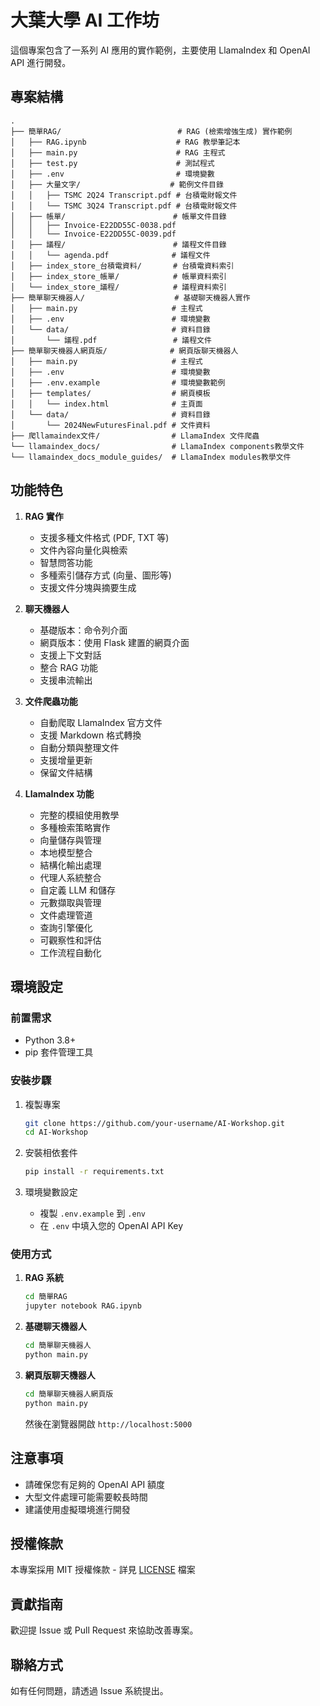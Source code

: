 # 大葉大學 AI 工作坊

這個專案包含了一系列 AI 應用的實作範例，主要使用 LlamaIndex 和 OpenAI API 進行開發。

## 專案結構
```
.
├── 簡單RAG/                          # RAG (檢索增強生成) 實作範例
│   ├── RAG.ipynb                    # RAG 教學筆記本
│   ├── main.py                      # RAG 主程式
│   ├── test.py                      # 測試程式
│   ├── .env                         # 環境變數
│   ├── 大量文字/                    # 範例文件目錄
│   │   ├── TSMC 2Q24 Transcript.pdf # 台積電財報文件
│   │   └── TSMC 3Q24 Transcript.pdf # 台積電財報文件
│   ├── 帳單/                        # 帳單文件目錄
│   │   ├── Invoice-E22DD55C-0038.pdf
│   │   └── Invoice-E22DD55C-0039.pdf
│   ├── 議程/                        # 議程文件目錄
│   │   └── agenda.pdf              # 議程文件
│   ├── index_store_台積電資料/       # 台積電資料索引
│   ├── index_store_帳單/            # 帳單資料索引
│   └── index_store_議程/            # 議程資料索引
├── 簡單聊天機器人/                    # 基礎聊天機器人實作
│   ├── main.py                     # 主程式
│   ├── .env                        # 環境變數
│   └── data/                       # 資料目錄
│       └── 議程.pdf                 # 議程文件
├── 簡單聊天機器人網頁版/              # 網頁版聊天機器人
│   ├── main.py                     # 主程式
│   ├── .env                        # 環境變數
│   ├── .env.example                # 環境變數範例
│   ├── templates/                  # 網頁模板
│   │   └── index.html              # 主頁面
│   └── data/                       # 資料目錄
│       └── 2024NewFuturesFinal.pdf # 文件資料
├── 爬llamaindex文件/                # LlamaIndex 文件爬蟲
└── llamaindex_docs/                # LlamaIndex components教學文件
└── llamaindex_docs_module_guides/  # LlamaIndex modules教學文件

```

## 功能特色

1. **RAG 實作**
   - 支援多種文件格式 (PDF, TXT 等)
   - 文件內容向量化與檢索
   - 智慧問答功能
   - 多種索引儲存方式 (向量、圖形等)
   - 支援文件分塊與摘要生成

2. **聊天機器人**
   - 基礎版本：命令列介面
   - 網頁版本：使用 Flask 建置的網頁介面
   - 支援上下文對話
   - 整合 RAG 功能
   - 支援串流輸出

3. **文件爬蟲功能**
   - 自動爬取 LlamaIndex 官方文件
   - 支援 Markdown 格式轉換
   - 自動分類與整理文件
   - 支援增量更新
   - 保留文件結構

4. **LlamaIndex 功能**
   - 完整的模組使用教學
   - 多種檢索策略實作
   - 向量儲存與管理
   - 本地模型整合
   - 結構化輸出處理
   - 代理人系統整合
   - 自定義 LLM 和儲存
   - 元數擷取與管理
   - 文件處理管道
   - 查詢引擎優化
   - 可觀察性和評估
   - 工作流程自動化

## 環境設定

### 前置需求
- Python 3.8+
- pip 套件管理工具

### 安裝步驟

1. 複製專案
   ```bash
   git clone https://github.com/your-username/AI-Workshop.git
   cd AI-Workshop
   ```

2. 安裝相依套件
   ```bash
   pip install -r requirements.txt
   ```

3. 環境變數設定
   - 複製 `.env.example` 到 `.env`
   - 在 `.env` 中填入您的 OpenAI API Key

### 使用方式

1. **RAG 系統**
   ```bash
   cd 簡單RAG
   jupyter notebook RAG.ipynb
   ```

2. **基礎聊天機器人**
   ```bash
   cd 簡單聊天機器人
   python main.py
   ```

3. **網頁版聊天機器人**
   ```bash
   cd 簡單聊天機器人網頁版
   python main.py
   ```
   然後在瀏覽器開啟 `http://localhost:5000`

## 注意事項

- 請確保您有足夠的 OpenAI API 額度
- 大型文件處理可能需要較長時間
- 建議使用虛擬環境進行開發

## 授權條款

本專案採用 MIT 授權條款 - 詳見 [LICENSE](LICENSE) 檔案

## 貢獻指南

歡迎提 Issue 或 Pull Request 來協助改善專案。

## 聯絡方式

如有任何問題，請透過 Issue 系統提出。